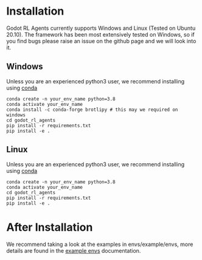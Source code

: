 # Installation

Godot RL Agents currently supports Windows and Linux (Tested on Ubuntu 20.10).
The framework has been most extensively tested on Windows, so if you find bugs please raise an issue on the github page and we will look into it.

## Windows
Unless you are an experienced python3 user, we recommend installing using
[conda](https://docs.conda.io/en/latest/miniconda.html)
```
conda create -n your_env_name python=3.8 
conda activate your_env_name
conda install -c conda-forge brotlipy # this may we required on windows
cd godot_rl_agents
pip install -r requirements.txt
pip install -e .
```

## Linux
Unless you are an experienced python3 user, we recommend installing using
[conda](https://docs.conda.io/en/latest/miniconda.html)
```
conda create -n your_env_name python=3.8 
conda activate your_env_name
cd godot_rl_agents
pip install -r requirements.txt
pip install -e .
```

# After Installation
We recommend taking a look at the examples in envs/example/envs, more details are found in the [example envs](docs/../EXAMPLE_ENVIRONMENTS.md) documentation.
